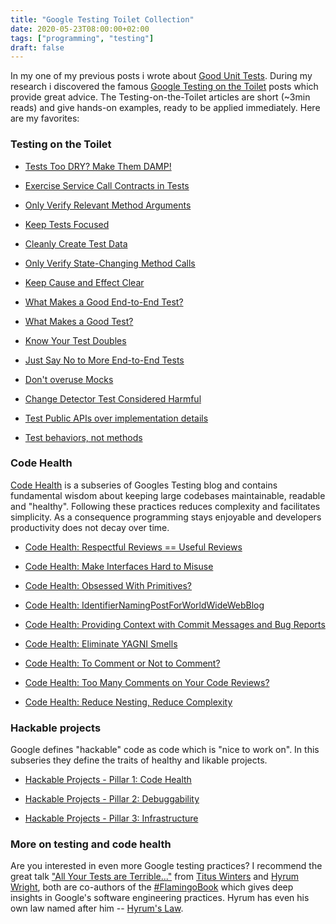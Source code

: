 ```yaml
---
title: "Google Testing Toilet Collection"
date: 2020-05-23T08:00:00+02:00
tags: ["programming", "testing"]
draft: false
---
```


In my one of my previous posts i wrote about
[Good Unit Tests](/posts/unit-testing/). During my research i discovered the
famous [Google Testing on the Toilet](https://testing.googleblog.com/) posts
which provide great advice. The Testing-on-the-Toilet articles are short (~3min
reads) and give hands-on examples, ready to be applied immediately. Here are my
favorites:

### Testing on the Toilet

- [Tests Too DRY? Make Them DAMP!](https://testing.googleblog.com/2019/12/testing-on-toilet-tests-too-dry-make.html)

- [Exercise Service Call Contracts in Tests](https://testing.googleblog.com/2018/11/testing-on-toilet-exercise-service-call.html)

- [Only Verify Relevant Method Arguments](https://testing.googleblog.com/2018/06/testing-on-toilet-only-verify-relevant.html)

- [Keep Tests Focused](https://testing.googleblog.com/2018/06/testing-on-toilet-keep-tests-focused.html)

- [Cleanly Create Test Data](https://testing.googleblog.com/2018/02/testing-on-toilet-cleanly-create-test.html)

- [Only Verify State-Changing Method Calls](https://testing.googleblog.com/2017/12/testing-on-toilet-only-verify-state.html)

- [Keep Cause and Effect Clear](https://testing.googleblog.com/2017/01/testing-on-toilet-keep-cause-and-effect.html)

- [What Makes a Good End-to-End Test?](https://testing.googleblog.com/2016/09/testing-on-toilet-what-makes-good-end.html)

- [What Makes a Good Test?](https://testing.googleblog.com/2014/03/testing-on-toilet-what-makes-good-test.html)

- [Know Your Test Doubles](https://testing.googleblog.com/2013/07/testing-on-toilet-know-your-test-doubles.html)

- [Just Say No to More End-to-End Tests](https://testing.googleblog.com/2015/04/just-say-no-to-more-end-to-end-tests.html)

- [Don't overuse Mocks](https://testing.googleblog.com/2013/05/testing-on-toilet-dont-overuse-mocks.html)

- [Change Detector Test Considered Harmful](https://testing.googleblog.com/2015/01/testing-on-toilet-change-detector-tests.html)

- [Test Public APIs over implementation details](https://testing.googleblog.com/2015/01/testing-on-toilet-prefer-testing-public.html)

- [Test behaviors, not methods](https://testing.googleblog.com/2014/04/testing-on-toilet-test-behaviors-not.html)

### Code Health

[Code Health](https://testing.googleblog.com/2017/04/code-health-googles-internal-code.html)
is a subseries of Googles Testing blog and contains fundamental wisdom about
keeping large codebases maintainable, readable and "healthy". Following these
practices reduces complexity and facilitates simplicity. As a consequence
programming stays enjoyable and developers productivity does not decay over
time.

- [Code Health: Respectful Reviews == Useful Reviews](https://testing.googleblog.com/2019/11/code-health-respectful-reviews-useful.html)

- [Code Health: Make Interfaces Hard to Misuse](https://testing.googleblog.com/2018/07/code-health-make-interfaces-hard-to.html)

- [Code Health: Obsessed With Primitives?](https://testing.googleblog.com/2017/11/obsessed-with-primitives.html)

- [Code Health: IdentifierNamingPostForWorldWideWebBlog](https://testing.googleblog.com/2017/10/code-health-identifiernamingpostforworl.html)

- [Code Health: Providing Context with Commit Messages and Bug Reports](https://testing.googleblog.com/2017/09/code-health-providing-context-with.html)

- [Code Health: Eliminate YAGNI Smells](https://testing.googleblog.com/2017/08/code-health-eliminate-yagni-smells.html)

- [Code Health: To Comment or Not to Comment?](https://testing.googleblog.com/2017/07/code-health-to-comment-or-not-to-comment.html)

- [Code Health: Too Many Comments on Your Code Reviews?](https://testing.googleblog.com/2017/06/code-health-too-many-comments-on-your.html)

- [Code Health: Reduce Nesting, Reduce Complexity](https://testing.googleblog.com/2017/06/code-health-reduce-nesting-reduce.html)

### Hackable projects

Google defines "hackable" code as code which is "nice to work on". In this
subseries they define the traits of healthy and likable projects.

- [Hackable Projects - Pillar 1: Code Health](https://testing.googleblog.com/2016/08/hackable-projects.html)

- [Hackable Projects - Pillar 2: Debuggability](https://testing.googleblog.com/2016/10/hackable-projects-pillar-2-debuggability.html)

- [Hackable Projects - Pillar 3: Infrastructure](https://testing.googleblog.com/2016/11/hackable-projects-pillar-3.html)

### More on testing and code health

Are you interested in even more Google testing practices? I recommend the great
talk
["All Your Tests are Terrible..."](https://www.youtube.com/watch?v=u5senBJUkPc)
from [Titus Winters](https://twitter.com/tituswinters) and
[Hyrum Wright](https://twitter.com/hyrumwright), both are co-authors of the
[#FlamingoBook](https://www.oreilly.com/library/view/software-engineering-at/9781492082781/)
which gives deep insights in Google's software engineering practices. Hyrum has
even his own law named after him -- [Hyrum's Law](https://www.hyrumslaw.com/).
